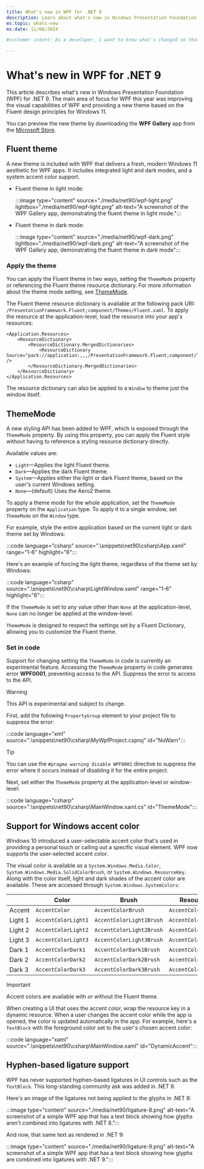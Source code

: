 ```yaml
---
title: What's new in WPF for .NET 9
description: Learn about what's new in Windows Presentation Foundation (WPF) for .NET 9. New versions of WPF are released yearly with .NET.
ms.topic: whats-new
ms.date: 11/08/2024

#customer intent: As a developer, I want to know what's changed so that I can remain up-to-date.

---
```


# What's new in WPF for .NET 9

This article describes what's new in Windows Presentation Foundation (WPF) for .NET 9. The main area of focus for WPF this year was improving the visual capabilities of WPF and providing a new theme based on the Fluent design principles for Windows 11.

You can preview the new theme by downloading the **WPF Gallery** app from the [Microsoft Store](https://www.microsoft.com/store/productId/9NDLX60WX4KQ).

## Fluent theme

A new theme is included with WPF that delivers a fresh, modern Windows 11 aesthetic for WPF apps. It includes integrated light and dark modes, and a system accent color support.

- Fluent theme in light mode:

  :::image type="content" source="./media/net90/wpf-light.png" lightbox="./media/net90/wpf-light.png" alt-text="A screenshot of the WPF Gallery app, demonstrating the fluent theme in light mode.":::

- Fluent theme in dark mode:

  :::image type="content" source="./media/net90/wpf-dark.png" lightbox="./media/net90/wpf-dark.png" alt-text="A screenshot of the WPF Gallery app, demonstrating the fluent theme in dark mode":::

### Apply the theme

You can apply the Fluent theme in two ways, setting the `ThemeMode` property or referencing the Fluent theme resource dictionary. For more information about the theme mode setting, see [ThemeMode](#thememode).

The Fluent theme resource dictionary is available at the following pack URI: `/PresentationFramework.Fluent;component/Themes/Fluent.xaml`. To apply the resource at the application-level, load the resource into your app's resources:

```xaml
<Application.Resources>
    <ResourceDictionary>
        <ResourceDictionary.MergedDictionaries>
            <ResourceDictionary Source="pack://application:,,,/PresentationFramework.Fluent;component/Themes/Fluent.xaml" />
        </ResourceDictionary.MergedDictionaries>
    </ResourceDictionary>
</Application.Resources>
```

The resource dictionary can also be applied to a `Window` to theme just the window itself.

## ThemeMode

A new styling API has been added to WPF, which is exposed through the `ThemeMode` property. By using this property, you can apply the Fluent style without having to reference a styling resource dictionary directly.

Available values are:

- `Light`&mdash;Applies the light Fluent theme.
- `Dark`&mdash;Applies the dark Fluent theme.
- `System`&mdash;Applies either the light or dark Fluent theme, based on the user's current Windows setting.
- `None`&mdash;(default) Uses the Aero2 theme.

To apply a theme mode for the whole application, set the `ThemeMode` property on the `Application` type. To apply it to a single window, set `ThemeMode` on the `Window` type.

For example, style the entire application based on the current light or dark theme set by Windows:

:::code language="csharp" source=".\snippets\net90\csharp\App.xaml" range="1-6" highlight="6":::

Here's an example of forcing the light theme, regardless of the theme set by Windows:

:::code language="csharp" source=".\snippets\net90\csharp\LightWindow.xaml" range="1-6" highlight="6":::

If the `ThemeMode` is set to any value other than `None` at the application-level, `None` can no longer be applied at the window-level.

`ThemeMode` is designed to respect the settings set by a Fluent Dictionary, allowing you to customize the Fluent theme.

### Set in code

Support for changing setting the `ThemeMode` in code is currently an experimental feature. Accessing the `ThemeMode` property in code generates error **WPF0001**, preventing access to the API. Suppress the error to access to the API.

> [!WARNING]
> This API is experimental and subject to change.

First, add the following `PropertyGroup` element to your project file to suppress the error:

:::code language="xml" source=".\snippets\net90\csharp\MyWpfProject.csproj" id="NoWarn":::

> [!TIP]
> You can use the `#pragma warning disable WPF0001` directive to suppress the error where it occurs instead of disabling it for the entire project.

Next, set either the `ThemeMode` property at the application-level or window-level:

:::code language="csharp" source=".\snippets\net90\csharp\MainWindow.xaml.cs" id="ThemeMode":::

## Support for Windows accent color

Windows 10 introduced a user-selectable accent color that's used in providing a personal touch or calling out a specific visual element. WPF now supports the user-selected accent color.

The visual color is available as a `System.Windows.Media.Color`, `System.Windows.Media.SolidColorBrush`, or `System.Windows.ResourceKey`. Along with the color itself,  light and dark shades of the accent color are available. These are accessed through `System.Windows.SystemColors`:

|         | Color               | Brush                    | Resource Key           |
|---------|---------------------|--------------------------|------------------------|
| Accent  | `AccentColor`       | `AccentColorBrush`       | `AccentColorKey`       |
| Light 1 | `AccentColorLight1` | `AccentColorLight1Brush` | `AccentColorLight1Key` |
| Light 2 | `AccentColorLight2` | `AccentColorLight2Brush` | `AccentColorLight2Key` |
| Light 3 | `AccentColorLight3` | `AccentColorLight3Brush` | `AccentColorLight3Key` |
| Dark 1  | `AccentColorDark1`  | `AccentColorDark1Brush`  | `AccentColorDark1Key`  |
| Dark 2  | `AccentColorDark2`  | `AccentColorDark2Brush`  | `AccentColorDark2Key`  |
| Dark 3  | `AccentColorDark3`  | `AccentColorDark3Brush`  | `AccentColorDark3Key`  |

> [!IMPORTANT]
> Accent colors are available with or without the Fluent theme.

When creating a UI that uses the accent color, wrap the resource key in a dynamic resource. When a user changes the accent color while the app is opened, the color is updated automatically in the app. For example, here's a `TextBlock` with the foreground color set to the user's chosen accent color:

:::code language="xaml" source=".\snippets\net90\csharp\MainWindow.xaml" id="DynamicAccent":::

## Hyphen-based ligature support

WPF has never supported hyphen-based ligatures in UI controls such as the `TextBlock`. This long-standing community ask was added in .NET 9.

Here's an image of the ligatures not being applied to the glyphs in .NET 8:

:::image type="content" source="./media/net90/ligature-8.png" alt-text="A screenshot of a simple WPF app that has a text block showing how glyphs aren't combined into ligatures with .NET 8.":::

And now, that same text as rendered in .NET 9:

:::image type="content" source="./media/net90/ligature-9.png" alt-text="A screenshot of a simple WPF app that has a text block showing how glyphs are combined into ligatures with .NET 9.":::
